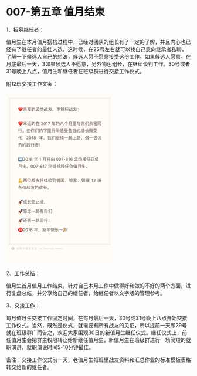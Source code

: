# 007-第五章 值月结束

1、招募继任者：

值月生在本月值月搭档过程中，已经对团队的组长有了一定的了解，并且内心也已经有了继任者的最佳人选，这时候，在25号左右就可以找自己意向继承者私聊，了解一下候选人自己的想法，候选人愿不愿意接受这份工作，如果候选人愿意，在月底最后一天，3如果候选人不愿意，另外物色组长，在继续谈判工作。30号或者31号晚上八点，值月生和继任者在班级群进行交接工作仪式。

附12班交接工作文案：

![](/assets/TIM图片20180115215135.png)

2、工作总结：

值月生首月值月工作结束，针对自己本月工作中做得好和做的不好的两个方面，进行复盘总结，并分享给自己的继任者，给继任者以文字版的管理参考。

3、交接工作：

每月值月生交接工作固定时间，在每月最后一天，30号或31号晚上八点开始交接工作仪式。当然，既然是仪式，就需要有所有战友的见证，所以提前一天即29号就在班级群广而告之，欢迎大家围观30日的新值月生继任仪式。继任仪式上，前任值月生会把群主权限转让给新继任值月生，新值月生在班级群进行一场简短的就职演讲，就职演说时间5-10分钟最佳。

备注：交接工作仪式前一天，老值月生把班里战友资料和汇总作业的标准模板表格转交给新的继任者。

